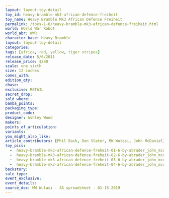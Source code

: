 ```yaml
---
layout: layout-toy-detail 
toy_id: heavy-bramble-mk3-african-defence-freiheit
toy_name: Heavy Bramble MK3 African Defence Freiheit
permalink: /toys-1-6/heavy-bramble-mk3-african-defence-freiheit.html
world: World War Robot
world_abr: WWR
character_base: Heavy Bramble
layout: layout-toy-detail
categories: 
tags: [africa, red, yellow, tiger stripes]
release_date: 5/6/2011
release_price: $280 
scale: one sixth
size: 12 inches
comes_with: 
edition_qty: 
chase: 
exclusive: RETAIL
secret_drop: 
sold_where: 
bamba_points: 
packaging_type: 
product_code:
designer: Ashley Wood
makers: 
points_of_articulation: 
variants: 
you_might_also_like: 
article_contributors: [Phil Back, Don Slater, MW Wutasi, John McDaniel]
toy_pics: 
  -  heavy-bramble-mk3-african-defence-freheit-01-6-by-abrader_john_mcdaniel.jpg
  -  heavy-bramble-mk3-african-defence-freheit-02-6-by-abrader_john_mcdaniel.jpg
  -  heavy-bramble-mk3-african-defence-freheit-03-6-by-abrader_john_mcdaniel.jpg
  -  heavy-bramble-mk3-african-defence-freheit-04-6-by-abrader_john_mcdaniel.jpg
backstory: 
sale_type: 
event_exclusive: 
event_details: 
source_doc: MW Wutasi - 3A spreadsheet - 01-15-2019
---
```

